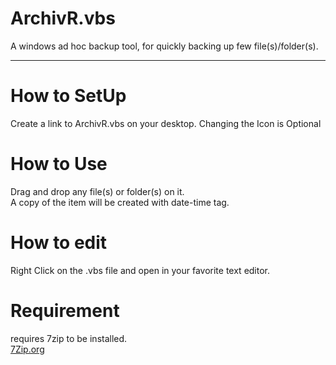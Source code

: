 ArchivR.vbs
=========  
A windows ad hoc backup tool, for quickly backing up few file(s)/folder(s).
__________________________

# How to SetUp
Create a link to ArchivR.vbs on your desktop.
Changing the Icon is Optional

# How to Use  
Drag and drop any file(s) or folder(s) on it.  
A copy of the item will be created with date-time tag.

# How to edit  
Right Click on the .vbs file and open in your favorite text editor.
  
# Requirement  
requires 7zip to be installed.  
[7Zip.org](http://www.7-zip.org/download.html)

